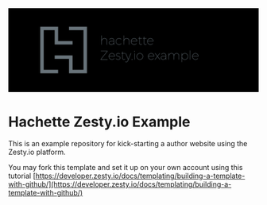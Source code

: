 <img src="https://github.com/ardeay/hatchette-author/blob/master/cover.png?raw=true" alt="template cover">

# Hachette Zesty.io Example
This is an example repository for kick-starting a author website using the Zesty.io platform.

You may fork this template and set it up on your own account using this tutorial [https://developer.zesty.io/docs/templating/building-a-template-with-github/](https://developer.zesty.io/docs/templating/building-a-template-with-github/)
